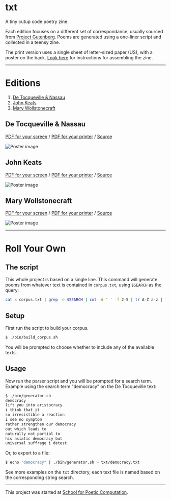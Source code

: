 txt
====

A tiny cutup code poetry zine.

Each edition focuses on a different set of correspondance, usually sourced from [Project Gutenberg](https://en.wikipedia.org/wiki/Project_Gutenberg). Poems are generated using a one-liner script and collected in a teensy zine.

The print version uses a single sheet of letter-sized paper (US), with a poster on the back.  [Look here](http://experimentwithnature.com/03-found/experiment-with-paper-how-to-make-a-one-page-zine/#.VhMuvBNViko) for instructions for assembling the zine.

---

Editions
========

 1. [De Tocqueville & Nassau](#de-tocqueville--nassau)
 2. [John Keats](#john-keats)
 3. [Mary Wollstonecraft](#mary-wollstonecraft)


De Tocqueville & Nassau
------------------------------

[PDF for your screen](https://github.com/andyinabox/txt/raw/master/publish/de_tocqueville_nassau/de_tocqueville-booklet-screen.pdf) / [PDF for your printer](https://github.com/andyinabox/txt/raw/master/publish/de_tocqueville_nassau/de_tocqueville-booklet-print.pdf) / [Source](http://www.gutenberg.org/ebooks/13333)


![Poster image](https://github.com/andyinabox/txt/raw/master/publish/de_tocqueville_nassau/de_tocqueville-poster.jpg)


John Keats
------------------------------

[PDF for your screen](https://github.com/andyinabox/txt/raw/master/publish/keats/keats-booklet-screen.pdf) / [PDF for your printer](https://github.com/andyinabox/txt/raw/master/publish/keats/keats-booklet-print.pdf) / [Source](http://www.gutenberg.org/ebooks/35698)

![Poster image](https://github.com/andyinabox/txt/raw/master/publish/keats/keats-poster.jpg)

Mary Wollstonecraft
------------------------------

[PDF for your screen](https://github.com/andyinabox/txt/raw/master/publish/wollstonecraft/wollstonecraft-booklet-screen.pdf) / [PDF for your printer](https://github.com/andyinabox/txt/raw/master/publish/wollstonecraft/wollstonecraft-booklet-print.pdf) / [Source](http://www.gutenberg.org/ebooks/3529)

![Poster image](https://github.com/andyinabox/txt/raw/master/publish/wollstonecraft/wollstonecraft-poster.jpg)

---

Roll Your Own
===============================

The script
----------

This whole project is based on a single line. This command will generate poems from whatever text is contained in `corpus.txt`, using `$SEARCH` as the query:

```bash
cat < corpus.txt | grep -e $SEARCH | cut -d ' ' -f 2-5 | tr A-Z a-z | tr -d "',._\""
```


Setup
------

First run the script to build your corpus.

```bash
$ ./bin/build_corpus.sh
```

You will be prompted to choose whether to include any of the available texts.

Usage
-----

Now run the parser script and you will be prompted for a search term. Example using the search term "democracy" on the De Tocqueville text:

```bash
$ ./bin/generator.sh
democracy
lift you into aristocracy
i think that it
so irresistible a reaction
i see no symptom
rather strengthen our democracy
out which leads to
naturally not partial to
his asiatic democracy but
universal suffrage i detest
```

Or, to export to a file:

```bash
$ echo "democracy" | ./bin/generator.sh > txt/democracy.txt
```

See more examples on the `txt` directory, each text file is named based on the corresponding string search.

---

This project was started at [School for Poetic Computation](http://sfpc.io).

